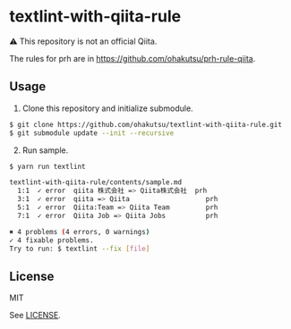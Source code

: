 # textlint-with-qiita-rule

:warning: This repository is not an official Qiita.

The rules for prh are in https://github.com/ohakutsu/prh-rule-qiita.

## Usage

1. Clone this repository and initialize submodule.

```bash
$ git clone https://github.com/ohakutsu/textlint-with-qiita-rule.git
$ git submodule update --init --recursive
```

2. Run sample.

```bash
$ yarn run textlint

textlint-with-qiita-rule/contents/sample.md
  1:1  ✓ error  qiita 株式会社 => Qiita株式会社  prh
  3:1  ✓ error  qiita => Qiita                   prh
  5:1  ✓ error  Qiita:Team => Qiita Team         prh
  7:1  ✓ error  Qiita Job => Qiita Jobs          prh

✖ 4 problems (4 errors, 0 warnings)
✓ 4 fixable problems.
Try to run: $ textlint --fix [file]
```

## License

MIT

See [LICENSE](/LICENSE).
